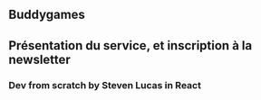 ## Buddygames
## Présentation du service, et inscription à la newsletter
### Dev from scratch by Steven Lucas in React
